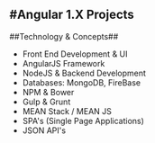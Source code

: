 #Angular 1.X Projects
---
##Technology & Concepts##
- Front End Development & UI
- AngularJS Framework
- NodeJS & Backend Development
- Databases: MongoDB, FireBase
- NPM & Bower
- Gulp & Grunt
- MEAN Stack / MEAN JS
- SPA's (Single Page Applications)
- JSON API's